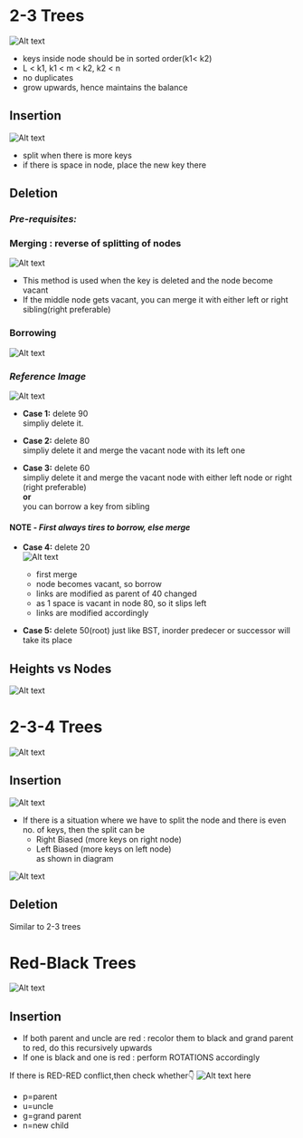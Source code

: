 # 2-3 Trees
![Alt text](image.png)
* keys inside node should be in sorted order(k1< k2)
* L < k1, k1 < m < k2, k2 < n
* no duplicates
* grow upwards, hence maintains the balance

## Insertion
![Alt text](image-1.png)

* split when there is more keys 
* if there is space in node, place the new key there

## Deletion

### *Pre-requisites:*

### Merging : reverse of splitting of nodes
![Alt text](image-2.png)
* This method is used when the key is deleted and the node become vacant 
* If the middle node gets vacant, you can merge it with either left or right sibling(right preferable)

### Borrowing 

![Alt text](image-3.png)

### *Reference Image*
![Alt text](image-4.png)

* <b>Case 1:</b> delete 90  
simpliy delete it.

* <b>Case 2:</b> delete 80  
simpliy delete it and merge the vacant node with its left one

* <b>Case 3:</b> delete 60  
simpliy delete it and merge the vacant node with either left node or right (right preferable)  
<b>or</b>  
you can borrow a key from sibling 

#### NOTE - *First always tires to borrow, else merge*

* <b>Case 4:</b> delete 20  
![Alt text](image-5.png)
    + first merge
    + node becomes vacant, so borrow
    + links are modified as parent of 40 changed
    + as 1 space is vacant in node 80, so it slips left
    + links are modified accordingly

* <b>Case 5:</b> delete 50(root)
just like BST, inorder predecer or successor will take its place

## Heights vs Nodes

![Alt text](image-6.png)

# 2-3-4 Trees
![Alt text](image-7.png)

## Insertion
![Alt text](image-8.png)
* If there is a situation where we have to split the node and there is even no. of keys, then the split can be
    + Right Biased (more keys on right node)
    + Left Biased (more keys on left node)  
as shown in diagram

![Alt text](image-9.png)

## Deletion
Similar to 2-3 trees

# Red-Black Trees
![Alt text](image-10.png)

## Insertion
* If both parent and uncle are red : recolor them to black and grand parent to red, do this recursively upwards
* If one is black and one is red : perform ROTATIONS accordingly  

If there is RED-RED conflict,then check whether👇
![Alt text](image-11.png)
here  
* p=parent
* u=uncle
* g=grand parent
* n=new child